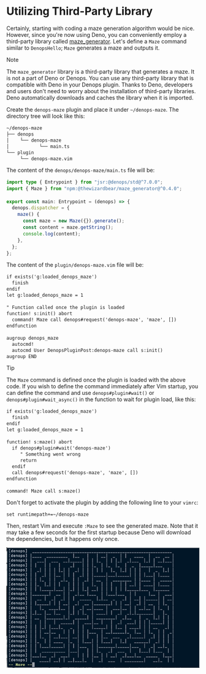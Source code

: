 # Utilizing Third-Party Library

Certainly, starting with coding a maze generation algorithm would be nice.
However, since you're now using Deno, you can conveniently employ a third-party
library called [maze_generator](https://github.com/mjrlowe/maze_generator).
Let's define a `Maze` command similar to `DenopsHello`; `Maze` generates a maze
and outputs it.

> [!NOTE]
>
> The `maze_generator` library is a third-party library that generates a maze.
> It is not a part of Deno or Denops. You can use any third-party library that
> is compatible with Deno in your Denops plugin. Thanks to Deno, developers and
> users don't need to worry about the installation of third-party libraries.
> Deno automatically downloads and caches the library when it is imported.

Create the `denops-maze` plugin and place it under `~/denops-maze`. The
directory tree will look like this:

```
~/denops-maze
├── denops
│    └── denops-maze
│           └── main.ts
└── plugin
     └── denops-maze.vim
```

The content of the `denops/denops-maze/main.ts` file will be:

```typescript,title=denops/denops-maze/main.ts
import type { Entrypoint } from "jsr:@denops/std@^7.0.0";
import { Maze } from "npm:@thewizardbear/maze_generator@^0.4.0";

export const main: Entrypoint = (denops) => {
  denops.dispatcher = {
    maze() {
      const maze = new Maze({}).generate();
      const content = maze.getString();
      console.log(content);
    },
  };
};
```

The content of the `plugin/denops-maze.vim` file will be:

```vim,title=plugin/denops-maze.vim
if exists('g:loaded_denops_maze')
  finish
endif
let g:loaded_denops_maze = 1

" Function called once the plugin is loaded
function! s:init() abort
  command! Maze call denops#request('denops-maze', 'maze', [])
endfunction

augroup denops_maze
  autocmd!
  autocmd User DenopsPluginPost:denops-maze call s:init()
augroup END
```

> [!TIP]
>
> The `Maze` command is defined once the plugin is loaded with the above code.
> If you wish to define the command immediately after Vim startup, you can
> define the command and use `denops#plugin#wait()` or
> `denops#plugin#wait_async()` in the function to wait for plugin load, like
> this:
>
> ```vim,title=plugin/denops-maze.vim
> if exists('g:loaded_denops_maze')
>   finish
> endif
> let g:loaded_denops_maze = 1
>
> function! s:maze() abort
>   if denops#plugin#wait('denops-maze')
>      " Something went wrong
>      return
>   endif
>   call denops#request('denops-maze', 'maze', [])
> endfunction
>
> command! Maze call s:maze()
> ```

Don't forget to activate the plugin by adding the following line to your
`vimrc`:

```vim
set runtimepath+=~/denops-maze
```

Then, restart Vim and execute `:Maze` to see the generated maze. Note that it
may take a few seconds for the first startup because Deno will download the
dependencies, but it happens only once.

![Utilizing Third-Party Library](./img/utilizing-third-party-library-01.png)
